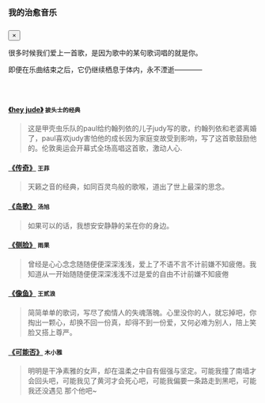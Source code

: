 <!--
 * @Descripttion: 
 * @version: 
 * @Author: suckson
 * @Date: 2019-10-01 23:11:20
 * @LastEditors: suckson
 * @LastEditTime: 2019-10-04 12:48:44
 -->
### 我的治愈音乐

<div class="alert alert-info" role="alert" id="changemusiclyc" style="margin:25px auto;">
<button type="button" class="close" data-dismiss="alert" aria-label="Close"><span aria-hidden="true">&times;</span></button>
<p>很多时候我们爱上一首歌，是因为歌中的某句歌词唱的就是你。</p>
<p>即便在乐曲结束之后，它仍继续栖息于体内，永不湮逝————</p>
</div>
<p>&nbsp;</p>


#### [《hey jude》](http://www.kuwo.cn/yinyue/8379114) `披头士的经典`
  >这是甲壳虫乐队的paul给约翰列依的儿子judy写的歌，约翰列依和老婆离婚了，paul喜欢judy害怕他的成长因为家庭变故受到影响，写了这首歌鼓励他的。伦敦奥运会开幕式全场高唱这首歌，激动人心.

#### [《传奇》](http://www.kuwo.cn/play_detail/892063) `王菲`
  >天籁之音的经典，如同百灵鸟般的歌喉，道出了世上最深的思念。

#### [《岛歌》](http://www.kuwo.cn/yinyue/555292) `汤旭`
  >如果可以的话，我想安安静静的呆在你的身边。
  
#### [《侧脸》](http://www.kuwo.cn/yinyue/40492248) `雨果`
  >曾经是心心念念随随便便深深浅浅，爱上了不语不言不计前嫌不知疲倦。我知道从一开始随随便便深深浅浅不过是爱的自由不计前嫌不知疲倦

#### [《像鱼》](http://www.kuwo.cn/yinyue/59166693) `王贰浪`
  >简简单单的歌词，写尽了痴情人的失魂落魄。心里没你的人，就忘掉吧，你掏出一颗心，却换不回一份真，却得不到一份爱，又何必难为别人，陪上笑脸又搭上尊严。
  
#### [《可能否》](http://www.kuwo.cn/play_detail/48513005) `木小雅`
  >明明是干净素雅的女声，却在温柔之中自有倔强与坚定。可能我撞了南墙才会回头吧，可能我见了黄河才会死心吧，可能我偏要一条路走到黑吧，可能我还没遇见 那个他吧~